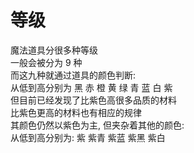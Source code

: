 # 等级
魔法道具分很多种等级  
一般会被分为 9 种  
而这九种就通过道具的颜色判断:  
从低到高分别为 黑 赤 橙 黄 绿 青 蓝 白 紫  
但目前已经发现了比紫色高很多品质的材料  
比紫色更高的材料也有相应的规律  
其颜色仍然以紫色为主, 但夹杂着其他的颜色:   
从低到高分别为: 紫 紫青 紫蓝 紫黑 紫白  